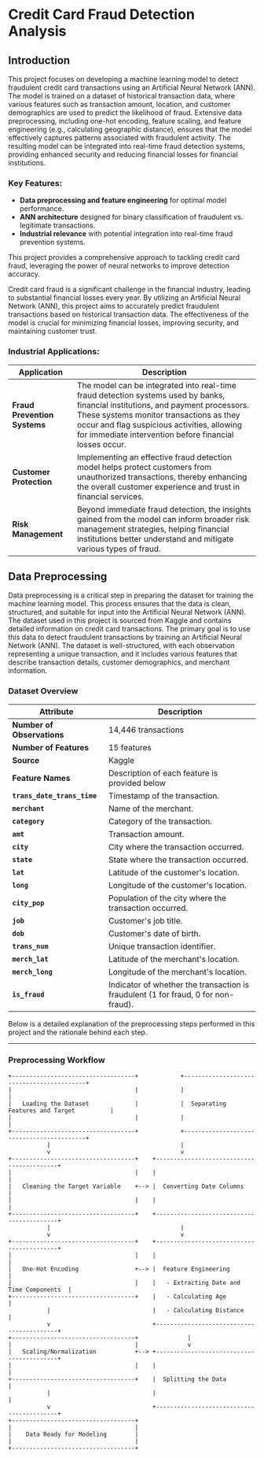 # Credit Card Fraud Detection Analysis
## Introduction

This project focuses on developing a machine learning model to detect fraudulent credit card transactions using an Artificial Neural Network (ANN). The model is trained on a dataset of historical transaction data, where various features such as transaction amount, location, and customer demographics are used to predict the likelihood of fraud. Extensive data preprocessing, including one-hot encoding, feature scaling, and feature engineering (e.g., calculating geographic distance), ensures that the model effectively captures patterns associated with fraudulent activity. The resulting model can be integrated into real-time fraud detection systems, providing enhanced security and reducing financial losses for financial institutions.

### Key Features:
- **Data preprocessing and feature engineering** for optimal model performance.
- **ANN architecture** designed for binary classification of fraudulent vs. legitimate transactions.
- **Industrial relevance** with potential integration into real-time fraud prevention systems.

This project provides a comprehensive approach to tackling credit card fraud, leveraging the power of neural networks to improve detection accuracy.

Credit card fraud is a significant challenge in the financial industry, leading to substantial financial losses every year. By utilizing an Artificial Neural Network (ANN), this project aims to accurately predict fraudulent transactions based on historical transaction data. The effectiveness of the model is crucial for minimizing financial losses, improving security, and maintaining customer trust.

### Industrial Applications:

| Application                     | Description                                                                                                             |
|---------------------------------|-------------------------------------------------------------------------------------------------------------------------|
| **Fraud Prevention Systems**     | The model can be integrated into real-time fraud detection systems used by banks, financial institutions, and payment processors. These systems monitor transactions as they occur and flag suspicious activities, allowing for immediate intervention before financial losses occur. |
| **Customer Protection**          | Implementing an effective fraud detection model helps protect customers from unauthorized transactions, thereby enhancing the overall customer experience and trust in financial services. |
| **Risk Management**              | Beyond immediate fraud detection, the insights gained from the model can inform broader risk management strategies, helping financial institutions better understand and mitigate various types of fraud. |

## Data Preprocessing

Data preprocessing is a critical step in preparing the dataset for training the machine learning model. This process ensures that the data is clean, structured, and suitable for input into the Artificial Neural Network (ANN). The dataset used in this project is sourced from Kaggle and contains detailed information on credit card transactions. The primary goal is to use this data to detect fraudulent transactions by training an Artificial Neural Network (ANN). The dataset is well-structured, with each observation representing a unique transaction, and it includes various features that describe transaction details, customer demographics, and merchant information.

### Dataset Overview

| **Attribute**              | **Description**                                                                                  |
|----------------------------|--------------------------------------------------------------------------------------------------|
| **Number of Observations**  | 14,446 transactions                                                                             |
| **Number of Features**      | 15 features                                                                                     |
| **Source**                  | Kaggle                                                                                          |
| **Feature Names**           | Description of each feature is provided below                                                   |
| **`trans_date_trans_time`** | Timestamp of the transaction.                                                                   |
| **`merchant`**              | Name of the merchant.                                                                           |
| **`category`**              | Category of the transaction.                                                                    |
| **`amt`**                   | Transaction amount.                                                                             |
| **`city`**                  | City where the transaction occurred.                                                            |
| **`state`**                 | State where the transaction occurred.                                                           |
| **`lat`**                   | Latitude of the customer's location.                                                            |
| **`long`**                  | Longitude of the customer's location.                                                           |
| **`city_pop`**              | Population of the city where the transaction occurred.                                          |
| **`job`**                   | Customer's job title.                                                                           |
| **`dob`**                   | Customer's date of birth.                                                                       |
| **`trans_num`**             | Unique transaction identifier.                                                                  |
| **`merch_lat`**             | Latitude of the merchant's location.                                                            |
| **`merch_long`**            | Longitude of the merchant's location.                                                           |
| **`is_fraud`**              | Indicator of whether the transaction is fraudulent (1 for fraud, 0 for non-fraud).              |

Below is a detailed explanation of the preprocessing steps performed in this project and the rationale behind each step.

---

### Preprocessing Workflow

```plaintext
+-----------------------------------+            +------------------------------------------+
|                                   |            |                                          |
|   Loading the Dataset             |            |  Separating Features and Target          |
|                                   |            |                                          |
+-----------------------------------+            +------------------------------------------+
           |                                     |      
           v                                     v
+-----------------------------------+    +------------------------------------------+
|                                   |    |                                          |
|   Cleaning the Target Variable    +--> |  Converting Date Columns                 |
|                                   |    |                                          |
+-----------------------------------+    +------------------------------------------+
           |                                     |
           v                                     v
+-----------------------------------+    +------------------------------------------+
|                                   |    |                                          |
|   One-Hot Encoding                +--> |  Feature Engineering                     |
|                                   |    |   - Extracting Date and Time Components  |
+-----------------------------------+    |   - Calculating Age                      |
           |                             |   - Calculating Distance                 |
           v                             +------------------------------------------+
+-----------------------------------+              |
|                                   |              v
|   Scaling/Normalization           +--> +------------------------------------------+
|                                   |    |                                          |
+-----------------------------------+    |  Splitting the Data                      |
           |                             |                                          |
           v                             +------------------------------------------+
+-----------------------------------+     
|                                   |     
|    Data Ready for Modeling        |     
|                                   |     
+-----------------------------------+     

